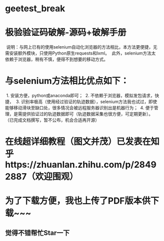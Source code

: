 # geetest_break
# 极验验证码破解-源码+破解手册
  说明：与网上已有的使用selenium自动化浏览器的方法相比，本方法更便捷，无需安装额外模块，只使用Python原生requests和lxml。
  此外，selenium方法太依赖于浏览器，稍有不慎，便得不到想要的移动方式。
  
 # 与selenium方法相比优点如下：
  1. 安装方便，python或anaconda即可；
  2. 不依赖于浏览器，模拟发包请求，快捷，
  3. 识别率极高（使用经过验证的轨迹数据），selenium方法我也试过，即使能够移动滑块至缺口处，很多情况会被远程服务器识别出是机器行为；
  4. 便于管理，是需提供验证过的轨迹数据即可（轨迹数据采集也很方便，可定期更新）。
  
（已完成文档撰写，暂不公布，机会合适再开源）
 # 在线超详细教程（图文并茂）已发表在知乎https://zhuanlan.zhihu.com/p/28492887（欢迎围观）
 # 为了下载方便，我也上传了PDF版本供下载~~~
 ## 觉得不错帮忙Star一下
